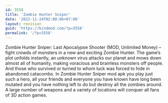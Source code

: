 ```yaml
---
id: 3558
title: 'Zombie Hunter Sniper'
date: '2022-11-24T02:00:06+07:00'
layout: revision
guid: 'https://kindmod.com/?p=3558'
permalink: '/?p=3558'
---
```


Zombie Hunter Sniper: Last Apocalypse Shooter (MOD, Unlimited Money) – fight crowds of monsters in a new and exciting Zombie Hunter. The game’s plot unfolds instantly, an unknown virus attacks our planet and mows down almost all of humanity, making voracious and brainless monsters off people. And those who survived or turned to whom luck was forced to hide in abandoned catacombs. In Zombie Hunter Sniper mod apk you play just such a hero, all your friends and everyone you have known have long been mutated and you have nothing left to do but destroy all the zombies around. A large number of weapons and a variety of locations will conquer all fans of 3D action games.